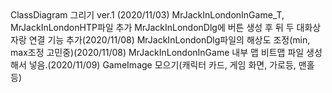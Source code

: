 <RockstarQueen>
ClassDiagram 그리기 ver.1 (2020/11/03)
  
  
<hyunwoo9120>
  
  
<andylhw>
MrJackInLondonInGame_T, MrJackInLondonHTP파일 추가
MrJackInLondonDlg에 버튼 생성 후 뒤 두 대화상자랑 연결 기능 추가(2020/11/08)
MrJackInLondonDlg파일의 해상도 조정(min, max조정 고민중)(2020/11/08)
MrJackInLondonInGame 내부 맵 비트맵 파일 생성해서 넣음.(2020/11/09)
  
  
<arittung>
GameImage 모으기(캐릭터 카드, 게임 화면, 가로등, 맨홀 등)
